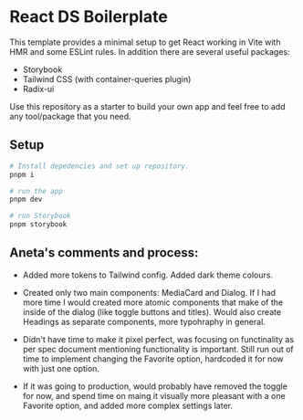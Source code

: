 # React DS Boilerplate

This template provides a minimal setup to get React working in Vite with HMR and some ESLint rules.
In addition there are several useful packages:

- Storybook
- Tailwind CSS (with container-queries plugin)
- Radix-ui

Use this repository as a starter to build your own app and feel free to add any tool/package that you need.

## Setup

```sh
# Install depedencies and set up repository.
pnpm i

# run the app
pnpm dev

# run Storybook
pnpm storybook
```

## Aneta's comments and process:

- Added more tokens to Tailwind config. Added dark theme colours.

- Created only two main components: MediaCard and Dialog. If I had more time I would created more atomic components that make of the inside of the dialog (like toggle buttons and titles). Would also create Headings as separate components, more typohraphy in general.

- Didn't have time to make it pixel perfect, was focusing on functinality as per spec document mentioning functionality is important. Still run out of time to implement changing the Favorite option, hardcoded it for now with just one option.

- If it was going to production, would probably have removed the toggle for now, and spend time on maing it visually more pleasant with a one Favorite option, and added more complex settings later.
